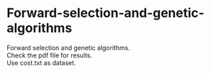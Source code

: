 # Forward-selection-and-genetic-algorithms
Forward selection and genetic algorithms. <br />
Check the pdf file for results. <br />
Use cost.txt as dataset.
